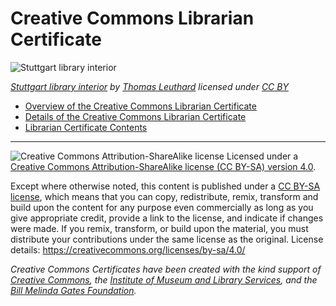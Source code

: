 # Creative Commons Librarian Certificate

![Stuttgart library interior](https://github.com/creativecommons/cc-cert-lib/blob/master/images/stuttgart-library.jpg "Stuttgart library interior")

*[Stuttgart library interior](https://www.flickr.com/photos/41346951@N05/9786288611) by [Thomas Leuthard](https://www.flickr.com/photos/thomasleuthard/) licensed under [CC BY](https://creativecommons.org/licenses/by/2.0/)*

* [Overview of the Creative Commons Librarian Certificate](overview/index.md) 
* [Details of the Creative Commons Librarian Certificate](details/index.md) 
* [Librarian Certificate Contents](contents/index.md)  

----

![Creative Commons Attribution-ShareAlike license](https://github.com/creativecommons/cc-cert-lib/blob/master/images/cc-by-sa-88x31.png "CC BY-SA")
Licensed under a [Creative Commons Attribution-ShareAlike license (CC BY-SA) version 4.0](https://creativecommons.org/licenses/by-sa/4.0/).

Except where otherwise noted, this content is published under a [CC BY-SA license](https://creativecommons.org/licenses/by-sa/4.0/), which means that you can copy, redistribute, remix, transform and build upon the content for any purpose even commercially as long as you give appropriate credit, provide a link to the license, and indicate if changes were made. If you remix, transform, or build upon the material, you must distribute your contributions under the same license as the original.
License details: https://creativecommons.org/licenses/by-sa/4.0/

*Creative Commons Certificates have been created with the kind support of [Creative Commons](http://creativecommons.org/), the [Institute of Museum and Library Services](https://www.imls.gov/), and the [Bill  Melinda Gates Foundation](http://www.gatesfoundation.org/).*